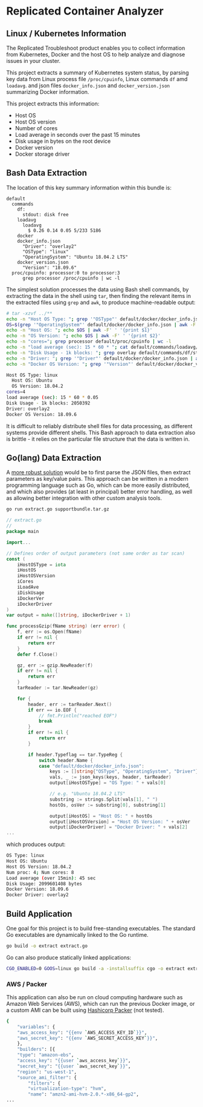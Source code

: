 # Replicated Container Analyzer
## Linux / Kubernetes Information

The Replicated Troubleshoot product enables you to collect information from Kubernetes, Docker and the host OS 
to help analyze and diagnose issues in your cluster.

This project extracts a summary of Kubernetes system status, by parsing key data from Linux process file
`/proc/cpuinfo`, Linux commands `df` amd `loadavg`. and json files `docker_info.json` and `docker_version.json` 
summarizing Docker information.

This project extracts this information:
  - Host OS
  - Host OS version
  - Number of cores
  - Load average in seconds over the past 15 minutes
  - Disk usage in bytes on the root device
  - Docker version
  - Docker storage driver

## Bash Data Extraction
The location of this key summary information within this bundle is:
```
default
  commands
    df:
	  stdout: disk free
	loadavg
	  loadavg
        $ 0.26 0.14 0.05 5/233 5186
	docker
    docker_info.json
	  "Driver": "overlay2"
	  "OSType": "linux"
	  "OperatingSystem": "Ubuntu 18.04.2 LTS"
	docker_version.json
	  "Version": "18.09.6"
  proc/cpuinfo: processor:0 to processor:3
      grep processor /proc/cpuinfo | wc -l
```

The simplest solution processes the data using Bash shell commands, by extracting the data in the shell using `tar`, 
then finding the relevant items in the extracted files using `grep` and `awk`, to produce machine-readable output:
```sh
# tar -xzvf ../**
echo -n "Host OS Type: "; grep '"OSType"' default/docker/docker_info.json | awk -F'"' '{print $4}'
OS=$(grep '"OperatingSystem"' default/docker/docker_info.json | awk -F'"' '{print $4}')
echo -n "Host OS: "; echo $OS | awk -F' ' '{print $1}'
echo -n "OS Version: "; echo $OS | awk -F' ' '{print $2}'
echo -n "cores="; grep processor default/proc/cpuinfo | wc -l
echo -n "load average (sec): 15 * 60 * "; cat default/commands/loadavg/loadavg | awk -F' ' '{print $3}'
echo -n "Disk Usage - 1k blocks: "; grep overlay default/commands/df/stdout | awk -F' ' '{print $3}'
echo -n "Driver: "; grep '"Driver"' default/docker/docker_info.json | awk -F'"' '{print $4}'
echo -n "Docker OS Version: "; grep '"Version"' default/docker/docker_version.json | awk -F'"' '{print $4}'
```
```sh
Host OS Type: linux
  Host OS: Ubuntu
  OS Version: 18.04.2
cores=4
load average (sec): 15 * 60 * 0.05
Disk Usage - 1k blocks: 2050392
Driver: overlay2
Docker OS Version: 18.09.6
```
It is difficult to reliably distribute shell files for data processing, as different systems provide different shells.
This Bash approach to data extraction also is brittle - it relies on the particular file structure that the data is written in.

## Go(lang) Data Extraction
A [more robust solution](https://github.com/helkey/linux/blob/master/replicated-analyzers/extract.go) would be to first parse 
the JSON files, then extract parameters as key/value pairs. This approach can be written in a modern programming language such as Go, 
which can be more easily distributed, and which also provides (at least in principal) better error handling, as well as allowing
better integration with other custom analysis tools.
```sh
go run extract.go supportbundle.tar.gz
```

```go
// extract.go
// 
package main

import...

// Defines order of output parameters (not same order as tar scan)
const (
	iHostOSType = iota
	iHostOS
	iHostOSVersion
	iCores
	iLoadAve
	iDiskUsage
	iDockerVer
	iDockerDriver
)
var output = make([]string, iDockerDriver + 1)

func processGzip(fName string) (err error) {
	f, err := os.Open(fName)
	if err != nil {
		return err
	}
	defer f.Close()

	gz, err := gzip.NewReader(f)
	if err != nil {
		return err
	}
	tarReader := tar.NewReader(gz)

	for {
		header, err := tarReader.Next()
		if err == io.EOF {
			// fmt.Println("reached EOF")
			break
		}
		if err != nil {
			return err
		}

		if header.Typeflag == tar.TypeReg {
			switch header.Name {
			case "default/docker/docker_info.json":
				keys := []string{"OSType", "OperatingSystem", "Driver"}
				vals, _ := json_keys(keys, header, tarReader)
				output[iHostOSType] = "OS Type: " + vals[0]

				// e.g. "Ubuntu 18.04.2 LTS"
				substring := strings.Split(vals[1], " ")
				hostOs, osVer := substring[0], substring[1]

				output[iHostOS] = "Host OS: " + hostOs
				output[iHostOSVersion] = "Host OS Version: " + osVer
				output[iDockerDriver] = "Docker Driver: " + vals[2]
...
```
which produces output:
```sh
OS Type: linux
Host OS: Ubuntu
Host OS Version: 18.04.2
Num proc: 4; Num cores: 8
Load average (over 15min): 45 sec
Disk Usage: 2099601408 bytes
Docker Version: 18.09.6
Docker Driver: overlay2
```

## Build Application
One goal for this project is to build free-standing executables. The standard Go executables are dynamically linked to the Go runtime.
```sh
go build -o extract extract.go
```
Go can also produce statically linked applications:
```sh
CGO_ENABLED=0 GOOS=linux go build -a -installsuffix cgo -o extract extract.go
```

### AWS / Packer
This application can also be run on cloud computing hardware such as Amazon Web Services (AWS),
which can run the previous Docker image, or a custom AMI can be built using [Hashicorp Packer](https://www.packer.io/) (not tested).
```sh
{
    "variables": {
	"aws_access_key": "{{env `AWS_ACCESS_KEY_ID`}}",
	"aws_secret_key": "{{env `AWS_SECRET_ACCESS_KEY`}}",
    },
    "builders": [{
	"type": "amazon-ebs",
	"access_key": "{{user `aws_access_key`}}",
	"secret_key": "{{user `aws_secret_key`}}",
	"region": "us-west-1",
	"source_ami_filter": {
	    "filters": {
		"virtualization-type": "hvm",
		"name": "amzn2-ami-hvm-2.0.*-x86_64-gp2",
...
```


